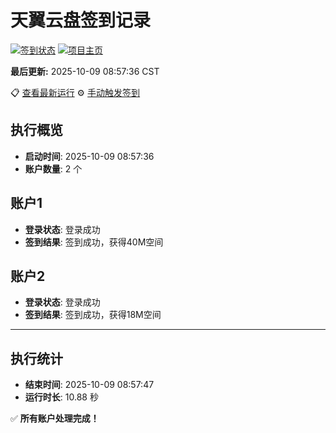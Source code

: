 # 天翼云盘签到记录

[![签到状态](https://github.com/xdrive5/cloud9/actions/workflows/main.yml/badge.svg)](https://github.com/xdrive5/cloud9/actions/workflows/main.yml) [![项目主页](https://img.shields.io/badge/GitHub-项目主页-blue?logo=github)](https://github.com/xdrive5/cloud9)

**最后更新:** 2025-10-09 08:57:36 CST

📋 [查看最新运行](https://github.com/xdrive5/cloud9/actions/runs/18362202691) ⚙️ [手动触发签到](https://github.com/xdrive5/cloud9/actions/workflows/main.yml)

## 执行概览
- **启动时间**: 2025-10-09 08:57:36
- **账户数量**: 2 个

## 账户1
- **登录状态**: 登录成功
- **签到结果**: 签到成功，获得40M空间

## 账户2
- **登录状态**: 登录成功
- **签到结果**: 签到成功，获得18M空间

---
## 执行统计
- **结束时间**: 2025-10-09 08:57:47
- **运行时长**: 10.88 秒

✅ **所有账户处理完成！**
